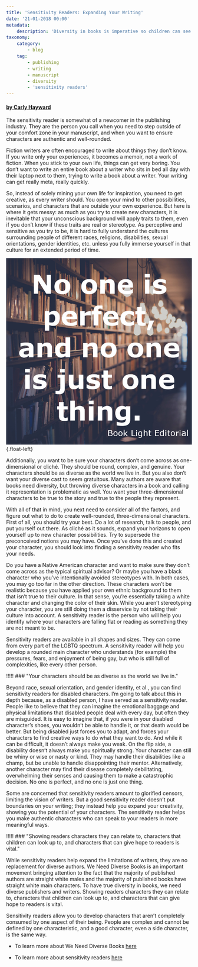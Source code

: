 ```yaml
---
title: 'Sensitivity Readers: Expanding Your Writing'
date: '21-01-2018 00:00'
metadata:
    description: 'Diversity in books is imperative so children can see themselves in books. When writing diverse characters it can be helpful to have a sensitivity reader take a look at it to stay true to your characters. Despite the controversy, they can be important to publishing.'
taxonomy:
    category:
        - blog
    tag:
        - publishing
        - writing
        - manuscript
        - diversity
        - 'sensitivity readers'
---
```


#### [by Carly Hayward](http://booklighteditorial.com/team#carly)

The sensitivity reader is somewhat of a newcomer in the publishing industry. They are the person you call when you need to step outside of your comfort zone in your manuscript, and when you want to ensure characters are authentic and well-rounded. 

Fiction writers are often encouraged to write about things they don’t know. If you write only your experiences, it becomes a memoir, not a work of fiction. When you stick to your own life, things can get very boring. You don’t want to write an entire book about a writer who sits in bed all day with their laptop next to them, trying to write a book about a writer. Your writing can get really meta, really quickly. 

So, instead of solely mining your own life for inspiration, you need to get creative, as every writer should. You open your mind to other possibilities, scenarios, and characters that are outside your own experience. But here is where it gets messy: as much as you try to create new characters, it is inevitable that your unconscious background will apply traits to them, even if you don’t know if these traits are real or stereotype. As perceptive and sensitive as you try to be, it is hard to fully understand the cultures surrounding people of different races, religions, disabilities, sexual orientations, gender identities, etc. unless you fully immerse yourself in that culture for an extended period of time.

![No one is perfect, and no one is just one thing.](book_light_editorial_quote_onething.jpg?cropResize=400,400){.float-left}

Additionally, you want to be sure your characters don’t come across as one-dimensional or cliché. They should be round, complex, and genuine. Your characters should be as diverse as the world we live in. But you also don’t want your diverse cast to seem gratuitous. Many authors are aware that books need diversity, but throwing diverse characters in a book and calling it representation is problematic as well. You want your three-dimensional characters to be true to the story and true to the people they represent. 

With all of that in mind, you next need to consider all of the factors, and figure out what to do to create well-rounded, three-dimensional characters. First of all, you should try your best. Do a lot of research, talk to people, and put yourself out there. As cliché as it sounds, expand your horizons to open yourself up to new character possibilities. Try to supersede the preconceived notions you may have. Once you’ve done this and created your character, you should look into finding a sensitivity reader who fits your needs. 

Do you have a Native American character and want to make sure they don’t come across as the typical spiritual advisor? Or maybe you have a black character who you’ve intentionally avoided stereotypes with. In both cases, you may go too far in the other direction. These characters won’t be realistic because you have applied your own ethnic background to them that isn’t true to their culture. In that sense, you’re essentially taking a white character and changing the color of their skin. While you aren’t stereotyping your character, you are still doing them a disservice by not taking their culture into account. A sensitivity reader is the person who will help you identify where your characters are falling flat or reading as something they are not meant to be. 

Sensitivity readers are available in all shapes and sizes.  They can come from every part of the LGBTQ spectrum. A sensitivity reader will help you develop a rounded main character who understands (for example) the pressures, fears, and enjoyment of being gay, but who is still full of complexities, like every other person.

!!!!! ### "Your characters should be as diverse as the world we live in."

Beyond race, sexual orientation, and gender identity, et al., you can find sensitivity readers for disabled characters. I’m going to talk about this in depth because, as a disabled person, I have served as a sensitivity reader. People like to believe that they can imagine the emotional baggage and physical limitations that disabled people deal with every day, but often they are misguided. It is easy to imagine that, if you were in your disabled character’s shoes, you wouldn’t be able to handle it, or that death would be better. But being disabled just forces you to adapt, and forces your characters to find creative ways to do what they want to do. And while it can be difficult, it doesn’t always make you weak. On the flip side, a disability doesn’t always make you spiritually strong. Your character can still be whiny or wise or nasty or kind. They may handle their disabilities like a champ, but be unable to handle disappointing their mentor. Alternatively, another character may find their disease completely debilitating, overwhelming their senses and causing them to make a catastrophic decision. No one is perfect, and no one is just one thing.

Some are concerned that sensitivity readers amount to glorified censors, limiting the vision of writers. But a good sensitivity reader doesn’t put boundaries on your writing; they instead help you expand your creativity, showing you the potential of your characters. The sensitivity reader helps you make authentic characters who can speak to your readers in more meaningful ways.

!!!!! ### "Showing readers characters they can relate to, characters that children can look up to, and characters that can give hope to readers is vital."

While sensitivity readers help expand the limitations of writers, they are no replacement for diverse authors. We Need Diverse Books is an important movement bringing attention to the fact that the majority of published authors are straight white males and the majority of published books have straight white main characters. To have true diversity in books, we need diverse publishers and writers. Showing readers characters they can relate to, characters that children can look up to, and characters that can give hope to readers is vital.

Sensitivity readers allow you to develop characters that aren’t completely consumed by one aspect of their being. People are complex and cannot be defined by one characteristic, and a good character, even a side character, is the same way.

 * To learn more about We Need Diverse Books [here](https://diversebooks.org?target=_blank)

 * To learn more about sensitivity readers [here](http://www.slate.com/articles/arts/culturebox/2017/02/how_sensitivity_readers_from_minority_groups_are_changing_the_book_publishing.html?target=_blank)